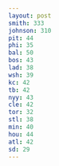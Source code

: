 ```yaml
---
layout: post
smith: 333
johnson: 310
pit: 44
phi: 35
bal: 50
bos: 43
lad: 38
wsh: 39
kc: 42
tb: 42
nyy: 43
cle: 42
tor: 32
stl: 38
min: 40
hou: 44
atl: 42
sd: 29
---
```

